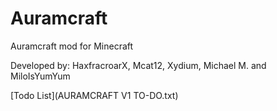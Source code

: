 <h1>Auramcraft</h1>
Auramcraft mod for Minecraft

Developed by: HaxfracroarX, Mcat12, Xydium, Michael M. and MiloIsYumYum

[Todo List](AURAMCRAFT V1 TO-DO.txt)
